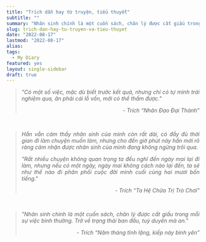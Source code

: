 ```yaml
---
title: "Trích dẫn hay từ truyện, tiểu thuyết"
subtitle: ""
summary: "Nhân sinh chính là một cuốn sách, chân lý được cất giấu trong mỗi sự việc bình thường. Trở về trạng thái ban đầu, tuỳ duyên mà an."
slug: trich-dan-hay-tu-truyen-va-tieu-thuyet
date: "2022-08-17"
lastmod: "2022-08-17"
alias:
tags:
  - My Diary
featured: yes
layout: single-sidebar
draft: true
---
```


<!-- <blockquote>
<p style = "text-align: justify"><i>Sample</i></p>
<p style = "text-align: right"><em><i>Author</i></em></p>
</blockquote> 
</br>
-->

<blockquote>
<p style = "text-align: justify"><i>"Có một số việc, mặc dù biết trước kết quả, nhưng chỉ có tự mình trải nghiệm qua, ăn phải cái lỗ vốn, mới có thể thấm được."</i></p>
<p style = "text-align: right"><i>- Trích “Nhân Đạo Đại Thánh”</i></p>
</blockquote> 
</br>

<blockquote>
<p style = "text-align: justify"><i>Hắn vẫn cảm thấy nhân sinh của mình còn rất dài, có đầy đủ thời gian đi làm chuyện muốn làm, nhưng cho đến giờ phút này hắn mới rõ ràng cảm nhận được nhân sinh của mình đang không ngừng trôi qua.</i></p>
<p style = "text-align: justify"><i>"Rất nhiều chuyện không quan trọng ta đều nghĩ đến ngày mai lại đi làm, nhưng nếu có một ngày, ngày mai không cách nào lại đến, ta sẽ như thế nào đi phân phối cuộc đời mình cuối cùng hai mươi bốn tiếng."</i></p>
<p style = "text-align: right"><i>- Trích “Ta Hệ Chữa Trị Trò Chơi”</i></p>
</blockquote> 
</br>

<blockquote>
<p style = "text-align: justify"><i>"Nhân sinh chính là một cuốn sách, chân lý được cất giấu trong mỗi sự việc bình thường. Trở về trạng thái ban đầu, tuỳ duyên mà an."</i></p>
<p style = "text-align: right"><i>- Trích “Năm tháng tĩnh lặng, kiếp này bình yên”</i></p>
</blockquote> 
</br>
